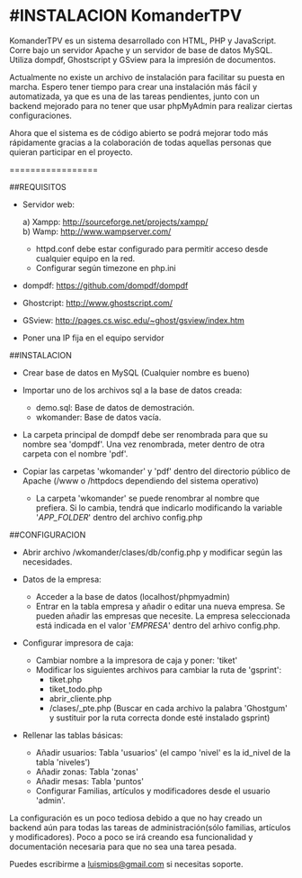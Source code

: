 #INSTALACION KomanderTPV
================

KomanderTPV es un sistema desarrollado con HTML, PHP y JavaScript. Corre bajo un servidor Apache y un servidor de base de datos MySQL. Utiliza dompdf, Ghostscript y GSview para la impresión de documentos.

Actualmente no existe un archivo de instalación para facilitar su puesta en marcha. Espero tener tiempo para crear una instalación más fácil y automatizada, ya que es una de las tareas pendientes, junto con un backend mejorado para no tener que usar phpMyAdmin para realizar ciertas configuraciones.

Ahora que el sistema es de código abierto se podrá mejorar todo más rápidamente gracias a la colaboración de todas aquellas personas que quieran participar en el proyecto.

=================


##REQUISITOS

- Servidor web: 
	
	a) Xampp: http://sourceforge.net/projects/xampp/<br/>
	b) Wamp: http://www.wampserver.com/
	
	- httpd.conf debe estar configurado para permitir acceso desde cualquier equipo en la red.
	- Configurar según timezone en php.ini

- dompdf: https://github.com/dompdf/dompdf

- Ghostcript: http://www.ghostscript.com/	

- GSview: http://pages.cs.wisc.edu/~ghost/gsview/index.htm
	
- Poner una IP fija en el equipo servidor
	
	


##INSTALACION

- Crear base de datos en MySQL (Cualquier nombre es bueno)

- Importar uno de los archivos sql a la base de datos creada:

	- demo.sql: Base de datos de demostración.
	- wkomander: Base de datos vacía.

- La carpeta principal de dompdf debe ser renombrada para que su nombre sea 'dompdf'. Una vez renombrada, meter dentro de otra carpeta con el nombre 'pdf'.

- Copiar las carpetas 'wkomander' y 'pdf' dentro del directorio público de Apache (/www o /httpdocs dependiendo del sistema operativo)
	- La carpeta 'wkomander' se puede renombrar al nombre que prefiera. Si lo cambia, tendrá que indicarlo modificando la variable '_APP_FOLDER_' dentro del archivo config.php


##CONFIGURACION


- Abrir archivo /wkomander/clases/db/config.php y modificar según las necesidades.

- Datos de la empresa:
	- Acceder a la base de datos (localhost/phpmyadmin)
	- Entrar en la tabla empresa y añadir o editar una nueva empresa. Se pueden añadir las empresas que necesite. La empresa seleccionada está indicada en el valor '_EMPRESA_' dentro del arhivo config.php.

- Configurar impresora de caja:
	- Cambiar nombre a la impresora de caja y poner: 'tiket'
	- Modificar los siguientes archivos para cambiar la ruta de 'gsprint':
		- tiket.php
		- tiket_todo.php
		- abrir_cliente.php
		- /clases/_pte.php
	(Buscar en cada archivo la palabra 'Ghostgum' y sustituir por la ruta correcta donde esté instalado gsprint)

- Rellenar las tablas básicas:
	- Añadir usuarios: Tabla 'usuarios' (el campo 'nivel' es la id_nivel de la tabla 'niveles')
	- Añadir zonas: Tabla 'zonas'
	- Añadir mesas: Tabla 'puntos'
	- Configurar Familias, artículos y modificadores desde el usuario 'admin'.
	

La configuración es un poco tediosa debido a que no hay creado un backend aún para todas las tareas de administración(sólo familias, artículos y modificadores). Poco a poco se irá creando esa funcionalidad y documentación necesaria para que no sea una tarea pesada.

Puedes escribirme a luismips@gmail.com si necesitas soporte.







